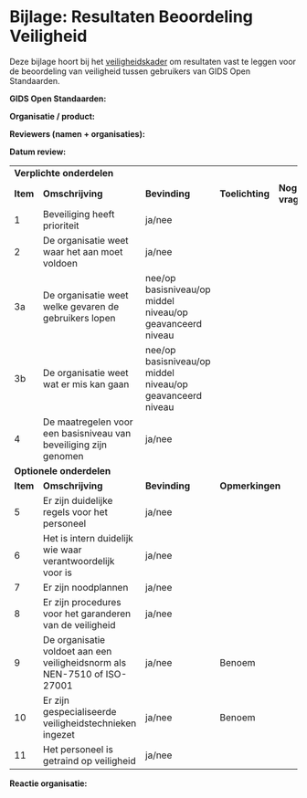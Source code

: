 # Bijlage: Resultaten Beoordeling Veiligheid

Deze bijlage hoort bij het [veiligheidskader](https://github.com/GIDSOpenStandaarden/GIDSOpenStandaarden-SecurityFramework/blob/main/veiligheidskader.md) om resultaten vast te leggen voor de beoordeling van veiligheid tussen gebruikers van GIDS Open Standaarden.

**GIDS Open Standaarden:**

**Organisatie / product:** 

**Reviewers (namen + organisaties):** 

**Datum review:** 


<table>
  <tr>
   <td colspan="5" ><strong>Verplichte onderdelen</strong>
   </td>
  </tr>
  <tr>
   <td><strong>Item</strong>
   </td>
   <td><strong>Omschrijving</strong>
   </td>
   <td><strong>Bevinding</strong>
   </td>
   <td><strong>Toelichting</strong>
   </td>
   <td><strong>Nog open vragen/verbeterpunten</strong>
   </td>
  </tr>
  <tr>
   <td>1
   </td>
   <td>Beveiliging heeft prioriteit
   </td>
   <td>ja/nee
   </td>
   <td>
   </td>
   <td>
   </td>
  </tr>
  <tr>
   <td>2
   </td>
   <td>De organisatie weet waar het aan moet voldoen
   </td>
   <td>ja/nee
   </td>
   <td>
   </td>
   <td>
   </td>
  </tr>
  <tr>
   <td>3a
   </td>
   <td>De organisatie weet welke gevaren de gebruikers lopen
   </td>
   <td>nee/op basisniveau/op middel niveau/op geavanceerd niveau
   </td>
   <td>
   </td>
   <td>
   </td>
  </tr>
  <tr>
   <td>3b
   </td>
   <td>De organisatie weet wat er mis kan gaan
   </td>
   <td>nee/op basisniveau/op middel niveau/op geavanceerd niveau
   </td>
   <td>
   </td>
   <td>
   </td>
  </tr>
  <tr>
   <td>4
   </td>
   <td>De maatregelen voor een basisniveau van beveiliging zijn genomen
   </td>
   <td>ja/nee
   </td>
   <td>
   </td>
   <td>
   </td>
  </tr>
  <tr>
   <td colspan="5" ><strong>Optionele onderdelen</strong>
   </td>
  </tr>
  <tr>
   <td><strong>Item</strong>
   </td>
   <td><strong>Omschrijving</strong>
   </td>
   <td><strong>Bevinding</strong>
   </td>
   <td colspan="2" ><strong>Opmerkingen</strong>
   </td>
  </tr>
  <tr>
   <td>5
   </td>
   <td>Er zijn duidelijke regels voor het personeel
   </td>
   <td>ja/nee
   </td>
   <td colspan="2" >
   </td>
  </tr>
  <tr>
   <td>6
   </td>
   <td>Het is intern duidelijk wie waar verantwoordelijk voor is
   </td>
   <td>ja/nee
   </td>
   <td colspan="2" >
   </td>
  </tr>
  <tr>
   <td>7
   </td>
   <td>Er zijn noodplannen
   </td>
   <td>ja/nee
   </td>
   <td colspan="2" >
   </td>
  </tr>
  <tr>
   <td>8
   </td>
   <td>Er zijn procedures voor het garanderen van de veiligheid
   </td>
   <td>ja/nee
   </td>
   <td colspan="2" >
   </td>
  </tr>
  <tr>
   <td>9
   </td>
   <td>De organisatie voldoet aan een veiligheidsnorm als NEN-7510 of ISO-27001
   </td>
   <td>ja/nee
   </td>
   <td colspan="2" >Benoem
   </td>
  </tr>
  <tr>
   <td>10
   </td>
   <td>Er zijn gespecialiseerde veiligheidstechnieken ingezet 
   </td>
   <td>ja/nee
   </td>
   <td colspan="2" >Benoem
   </td>
  </tr>
  <tr>
   <td>11
   </td>
   <td>Het personeel is getraind op veiligheid
   </td>
   <td>ja/nee
   </td>
   <td colspan="2" >
   </td>
  </tr>
</table>


**Reactie organisatie:**
